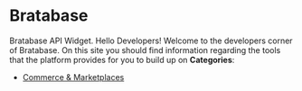 # Bratabase


Bratabase API Widget. Hello Developers! Welcome to the developers corner of Bratabase.  On this site you should find information regarding the tools that the platform provides for you to build up on
**Categories**:

- [Commerce & Marketplaces](https://github/awesome-apis/awesome-apis#commerce-and-marketplaces)



